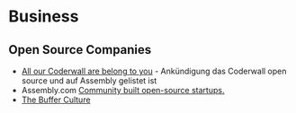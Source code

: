 # Business

## Open Source Companies

* [All our Coderwall are belong to you](http://hackernoons.com/all-our-coderwall-are-belong-to-you) - Ankündigung das Coderwall open source und auf Assembly gelistet ist
* Assembly.com [Community built open-source startups.](https://assembly.com/)
* [The Buffer Culture](http://de.slideshare.net/Bufferapp/buffer-culture-04)
